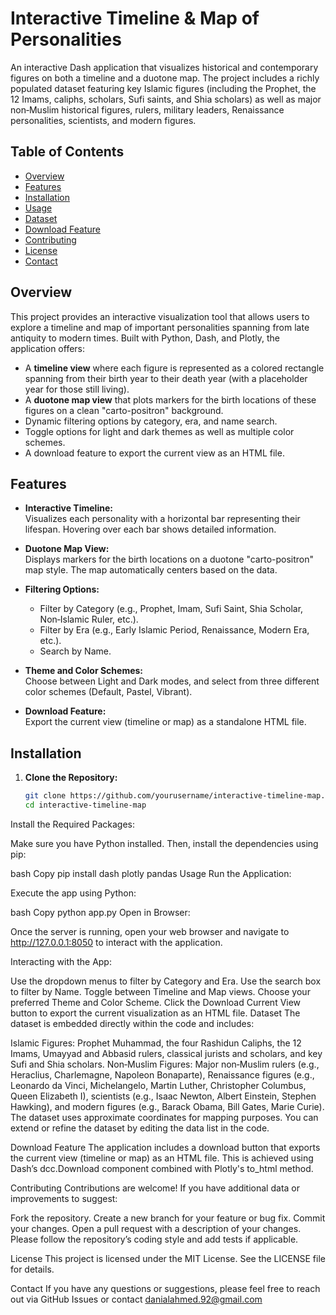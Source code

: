 # Interactive Timeline & Map of Personalities

An interactive Dash application that visualizes historical and contemporary figures on both a timeline and a duotone map. The project includes a richly populated dataset featuring key Islamic figures (including the Prophet, the 12 Imams, caliphs, scholars, Sufi saints, and Shia scholars) as well as major non‑Muslim historical figures, rulers, military leaders, Renaissance personalities, scientists, and modern figures.

## Table of Contents

- [Overview](#overview)
- [Features](#features)
- [Installation](#installation)
- [Usage](#usage)
- [Dataset](#dataset)
- [Download Feature](#download-feature)
- [Contributing](#contributing)
- [License](#license)
- [Contact](#contact)

## Overview

This project provides an interactive visualization tool that allows users to explore a timeline and map of important personalities spanning from late antiquity to modern times. Built with Python, Dash, and Plotly, the application offers:
- A **timeline view** where each figure is represented as a colored rectangle spanning from their birth year to their death year (with a placeholder year for those still living).
- A **duotone map view** that plots markers for the birth locations of these figures on a clean "carto-positron" background.
- Dynamic filtering options by category, era, and name search.
- Toggle options for light and dark themes as well as multiple color schemes.
- A download feature to export the current view as an HTML file.

## Features

- **Interactive Timeline:**  
  Visualizes each personality with a horizontal bar representing their lifespan. Hovering over each bar shows detailed information.

- **Duotone Map View:**  
  Displays markers for the birth locations on a duotone "carto-positron" map style. The map automatically centers based on the data.

- **Filtering Options:**  
  - Filter by Category (e.g., Prophet, Imam, Sufi Saint, Shia Scholar, Non‑Islamic Ruler, etc.).
  - Filter by Era (e.g., Early Islamic Period, Renaissance, Modern Era, etc.).
  - Search by Name.

- **Theme and Color Schemes:**  
  Choose between Light and Dark modes, and select from three different color schemes (Default, Pastel, Vibrant).

- **Download Feature:**  
  Export the current view (timeline or map) as a standalone HTML file.

## Installation



1. **Clone the Repository:**

   ```bash
   git clone https://github.com/yourusername/interactive-timeline-map.git
   cd interactive-timeline-map

Install the Required Packages:

Make sure you have Python installed. Then, install the dependencies using pip:

bash
Copy
pip install dash plotly pandas
Usage
Run the Application:

Execute the app using Python:

bash
Copy
python app.py
Open in Browser:

Once the server is running, open your web browser and navigate to http://127.0.0.1:8050 to interact with the application.

Interacting with the App:

Use the dropdown menus to filter by Category and Era.
Use the search box to filter by Name.
Toggle between Timeline and Map views.
Choose your preferred Theme and Color Scheme.
Click the Download Current View button to export the current visualization as an HTML file.
Dataset
The dataset is embedded directly within the code and includes:

Islamic Figures: Prophet Muhammad, the four Rashidun Caliphs, the 12 Imams, Umayyad and Abbasid rulers, classical jurists and scholars, and key Sufi and Shia scholars.
Non‑Muslim Figures: Major non‑Muslim rulers (e.g., Heraclius, Charlemagne, Napoleon Bonaparte), Renaissance figures (e.g., Leonardo da Vinci, Michelangelo, Martin Luther, Christopher Columbus, Queen Elizabeth I), scientists (e.g., Isaac Newton, Albert Einstein, Stephen Hawking), and modern figures (e.g., Barack Obama, Bill Gates, Marie Curie).
The dataset uses approximate coordinates for mapping purposes. You can extend or refine the dataset by editing the data list in the code.

Download Feature
The application includes a download button that exports the current view (timeline or map) as an HTML file. This is achieved using Dash’s dcc.Download component combined with Plotly's to_html method.

Contributing
Contributions are welcome! If you have additional data or improvements to suggest:

Fork the repository.
Create a new branch for your feature or bug fix.
Commit your changes.
Open a pull request with a description of your changes.
Please follow the repository’s coding style and add tests if applicable.

License
This project is licensed under the MIT License. See the LICENSE file for details.

Contact
If you have any questions or suggestions, please feel free to reach out via GitHub Issues or contact danialahmed.92@gmail.com


